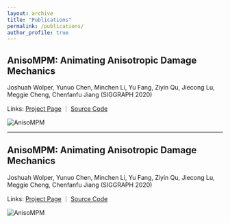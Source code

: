 ```yaml
---
layout: archive
title: "Publications"
permalink: /publications/
author_profile: true
---
```


## AnisoMPM: Animating Anisotropic Damage Mechanics
Joshuah Wolper, Yunuo Chen, Minchen Li, Yu Fang, Ziyin Qu, Jiecong Lu, Meggie Cheng, Chenfanfu Jiang (SIGGRAPH 2020)

Links: [Project Page](https://joshuahwolper.com/anisompm) ｜ [Source Code](https://github.com/penn-graphics-research/ziran2020)

![AnisoMPM](http://yunuoch.github.io/images/anisompm.png "AnisoMPM")

---

## AnisoMPM: Animating Anisotropic Damage Mechanics
Joshuah Wolper, Yunuo Chen, Minchen Li, Yu Fang, Ziyin Qu, Jiecong Lu, Meggie Cheng, Chenfanfu Jiang (SIGGRAPH 2020)

Links: [Project Page](https://joshuahwolper.com/anisompm) ｜ [Source Code](https://github.com/penn-graphics-research/ziran2020)

![AnisoMPM](http://yunuoch.github.io/images/anisompm.png "AnisoMPM")

<!-- {% if author.googlescholar %}
  You can also find my articles on <u><a href="{{author.googlescholar}}">my Google Scholar profile</a>.</u>
{% endif %}

{% include base_path %}

{% for post in site.publications reversed %}
  {% include archive-single.html %}
{% endfor %} -->

